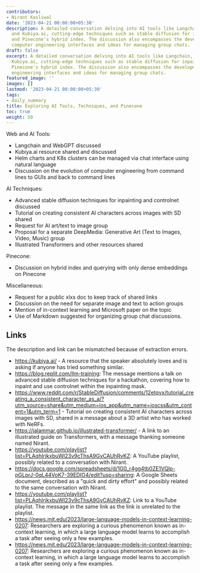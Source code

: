 ```yaml
---
contributors:
- Nirant Kasliwal
date: '2023-04-21 00:00:00+05:30'
description: A detailed conversation delving into AI tools like Langchain, WebGPT,
  and Kubiya.ai, cutting-edge techniques such as stable diffusion for inpainting,
  and Pinecone's hybrid index. The discussion also encompasses the development of
  computer engineering interfaces and ideas for managing group chats.
draft: false
excerpt: A detailed conversation delving into AI tools like Langchain, WebGPT, and
  Kubiya.ai, cutting-edge techniques such as stable diffusion for inpainting, and
  Pinecone's hybrid index. The discussion also encompasses the development of computer
  engineering interfaces and ideas for managing group chats.
featured_image: ''
images: []
lastmod: '2023-04-21 00:00:00+05:30'
tags:
- daily_summary
title: Exploring AI Tools, Techniques, and Pinecone
toc: true
weight: 50
---
```


Web and AI Tools:
- Langchain and WebGPT discussed
- Kubiya.ai resource shared and discussed
- Helm charts and K8s clusters can be managed via chat interface using natural language
- Discussion on the evolution of computer engineering from command lines to GUIs and back to command lines

AI Techniques:
- Advanced stable diffusion techniques for inpainting and controlnet discussed
- Tutorial on creating consistent AI characters across images with SD shared
- Request for AI art/text to image group
- Proposal for a separate DeepMedia: Generative Art (Text to Images, Video, Music) group
- Illustrated Transformers and other resources shared

Pinecone:
- Discussion on hybrid index and querying with only dense embeddings on Pinecone

Miscellaneous:
- Request for a public xlxs doc to keep track of shared links
- Discussion on the need for separate image and text to action groups
- Mention of in-context learning and Microsoft paper on the topic
- Use of Markdown suggested for organizing group chat discussions.

## Links
The description and link can be mismatched because of extraction errors.

- https://kubiya.ai/ - A resource that the speaker absolutely loves and is asking if anyone has tried something similar.
- https://blog.replit.com/llm-training: The message mentions a talk on advanced stable diffusion techniques for a hackathon, covering how to inpaint and use controlnet within the inpainting mask.
- https://www.reddit.com/r/StableDiffusion/comments/12etqvx/tutorial_creating_a_consistent_character_as_a/?utm_source=share&utm_medium=ios_app&utm_name=ioscss&utm_content=1&utm_term=1 - Tutorial on creating consistent AI characters across images with SD, shared in a message about a 3D artist who has worked with NeRFs.
- https://jalammar.github.io/illustrated-transformer/ - A link to an illustrated guide on Transformers, with a message thanking someone named Nirant.
- https://youtube.com/playlist?list=PLAqhIrjkxbuWI23v9cThsA9GvCAUhRvKZ: A YouTube playlist, possibly related to a conversation with Nirant.
- https://docs.google.com/spreadsheets/d/1G0_r4gg4tb0ZE1VQlp-pGLprJ-0qL44VoK7-39EDIO4/edit?usp=sharing: A Google Sheets document, described as a "quick and dirty effort" and possibly related to the same conversation with Nirant.
- https://youtube.com/playlist?list=PLAqhIrjkxbuWI23v9cThsA9GvCAUhRvKZ: Link to a YouTube playlist. The message in the same link as the link is unrelated to the playlist.
- https://news.mit.edu/2023/large-language-models-in-context-learning-0207: Researchers are exploring a curious phenomenon known as in-context learning, in which a large language model learns to accomplish a task after seeing only a few examples.
- https://news.mit.edu/2023/large-language-models-in-context-learning-0207: Researchers are exploring a curious phenomenon known as in-context learning, in which a large language model learns to accomplish a task after seeing only a few examples.